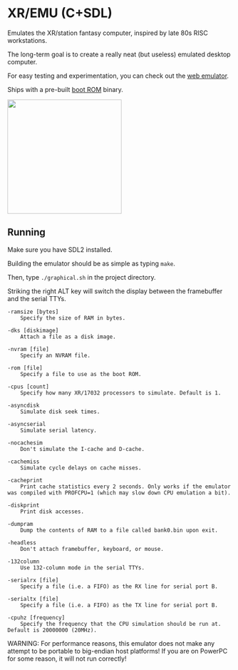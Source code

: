 # XR/EMU (C+SDL)

Emulates the XR/station fantasy computer, inspired by late 80s RISC workstations.

The long-term goal is to create a really neat (but useless) emulated desktop computer.

For easy testing and experimentation, you can check out the [web emulator](https://xrarch.github.io).

Ships with a pre-built [boot ROM](https://github.com/xrarch/a3x) binary.

<img src="https://raw.githubusercontent.com/xrarch/xremu/master/17032.png" width="256">

## Running

Make sure you have SDL2 installed.

Building the emulator should be as simple as typing `make`.

Then, type `./graphical.sh` in the project directory.

Striking the right ALT key will switch the display between the framebuffer and the serial TTYs.

    -ramsize [bytes]
        Specify the size of RAM in bytes.

    -dks [diskimage]
        Attach a file as a disk image.

    -nvram [file]
        Specify an NVRAM file.

    -rom [file]
        Specify a file to use as the boot ROM.

    -cpus [count]
        Specify how many XR/17032 processors to simulate. Default is 1.

    -asyncdisk
        Simulate disk seek times.

    -asyncserial
        Simulate serial latency.

    -nocachesim
        Don't simulate the I-cache and D-cache.

    -cachemiss
        Simulate cycle delays on cache misses.

    -cacheprint
        Print cache statistics every 2 seconds. Only works if the emulator was compiled with PROFCPU=1 (which may slow down CPU emulation a bit).

    -diskprint
        Print disk accesses.

    -dumpram
        Dump the contents of RAM to a file called bank0.bin upon exit.

    -headless
        Don't attach framebuffer, keyboard, or mouse.

    -132column
        Use 132-column mode in the serial TTYs.

    -serialrx [file]
        Specify a file (i.e. a FIFO) as the RX line for serial port B.

    -serialtx [file]
        Specify a file (i.e. a FIFO) as the TX line for serial port B.

    -cpuhz [frequency]
        Specify the frequency that the CPU simulation should be run at. Default is 20000000 (20MHz).

WARNING: For performance reasons, this emulator does not make any attempt to be portable to big-endian host platforms! If you are on PowerPC for some reason, it will not run correctly!